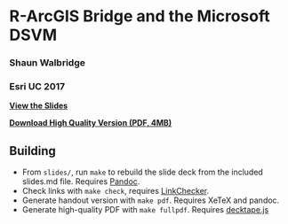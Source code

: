 R-ArcGIS Bridge and the Microsoft DSVM
======================================

### Shaun Walbridge
### Esri UC 2017

**[View the Slides](https://4326.us/esri/r-ms-uc-2017/)**

**[Download High Quality Version (PDF, 4MB)](http:s//4326.us/esri/r-ms-uc-2017/uc-2017-r-ms-full.pdf)**

Building
--------

 - From `slides/`, run `make` to rebuild the slide deck from the included slides.md file. Requires [Pandoc](http://johnmacfarlane.net/pandoc/).
 - Check links with `make check`, requires [LinkChecker](https://pypi.python.org/pypi/LinkChecker).
 - Generate handout version with `make pdf`. Requires XeTeX and pandoc.
 - Generate high-quality PDF with `make fullpdf`. Requires [decktape.js](https://github.com/astefanutti/decktape)
